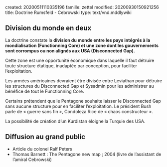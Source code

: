 created: 20200511110335196
famille: zettel
modified: 20200930150921256
title: Doctrine Rumsfeld - Cebrowski
type: text/vnd.mddlywiki

## Division du monde en deux

La doctrine constate la **division du monde entre les pays intégrés à la mondialisation (Functionning Core) et une zone dont les gouvernements sont corrompus ou non alignés aux USA (Disconnected Gap).**

Cette zone est une opportunité économique dans laquelle il faut détruire toute structure étatique, inadaptée par conception, pour faciliter l’exploitation.

Les armées américaines devraient être divisée entre Leviathan pour détruire les structures du Disconnected Gap et Sysadmin pour les administrer au bénéfice de tout le Functionning Core.

Certains prétendent que le Pentagone souhaite laisser le Disconnected Gap sans aucune structure pour en faciliter l’exploitation. Le président Bush parle de « guerre sans fin », Condoleza Rice de « chaos constructeur ».

La possibilité de création d’un Kurdistan éloigne la Turquie des USA.

## Diffusion au grand public

* Article du colonel Ralf Peters
* Thomas Barnett : The Pentagone new map ; 2004 (livre de l’assistant de l’amiral Cebrowski)